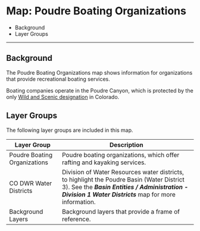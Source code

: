# Map: Poudre Boating Organizations

* Background
* Layer Groups

---------

## Background

The Poudre Boating Organizations map shows information for
organizations that provide recreational boating services.

Boating companies operate in the Poudre Canyon,
which is protected by the only [Wild and Scenic designation](https://www.fs.usda.gov/detail/arp/specialplaces/?cid=stelprdb5150293) in Colorado.

## Layer Groups

The following layer groups are included in this map.

| **Layer Group** | **Description** |
| -- | -- |
| Poudre Boating Organizations | Poudre boating organizations, which offer rafting and kayaking services. |
| CO DWR Water Districts | Division of Water Resources water districts, to highlight the Poudre Basin (Water District 3).  See the ***Basin Entities / Administration - Division 1 Water Districts*** map for more information. |
| Background Layers | Background layers that provide a frame of reference. |
